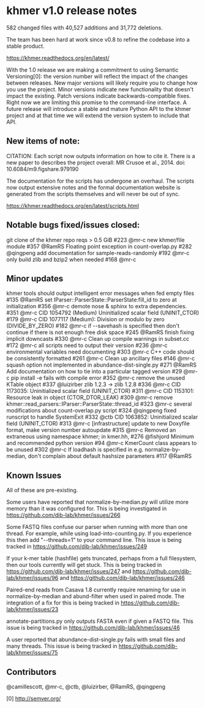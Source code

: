 <!--
   This file is part of khmer, https://github.com/dib-lab/khmer/, and is
   Copyright (C) 2014 Michigan State University
   It is licensed under the three-clause BSD license; see LICENSE.
   Contact: khmer-project@idyll.org
   
   Redistribution and use in source and binary forms, with or without
   modification, are permitted provided that the following conditions are
   met:
   
    * Redistributions of source code must retain the above copyright
      notice, this list of conditions and the following disclaimer.
   
    * Redistributions in binary form must reproduce the above
      copyright notice, this list of conditions and the following
      disclaimer in the documentation and/or other materials provided
      with the distribution.
   
    * Neither the name of the Michigan State University nor the names
      of its contributors may be used to endorse or promote products
      derived from this software without specific prior written
      permission.
   
   THIS SOFTWARE IS PROVIDED BY THE COPYRIGHT HOLDERS AND CONTRIBUTORS
   "AS IS" AND ANY EXPRESS OR IMPLIED WARRANTIES, INCLUDING, BUT NOT
   LIMITED TO, THE IMPLIED WARRANTIES OF MERCHANTABILITY AND FITNESS FOR
   A PARTICULAR PURPOSE ARE DISCLAIMED. IN NO EVENT SHALL THE COPYRIGHT
   HOLDER OR CONTRIBUTORS BE LIABLE FOR ANY DIRECT, INDIRECT, INCIDENTAL,
   SPECIAL, EXEMPLARY, OR CONSEQUENTIAL DAMAGES (INCLUDING, BUT NOT
   LIMITED TO, PROCUREMENT OF SUBSTITUTE GOODS OR SERVICES; LOSS OF USE,
   DATA, OR PROFITS; OR BUSINESS INTERRUPTION) HOWEVER CAUSED AND ON ANY
   THEORY OF LIABILITY, WHETHER IN CONTRACT, STRICT LIABILITY, OR TORT
   (INCLUDING NEGLIGENCE OR OTHERWISE) ARISING IN ANY WAY OUT OF THE USE
   OF THIS SOFTWARE, EVEN IF ADVISED OF THE POSSIBILITY OF SUCH DAMAGE.
-->

# khmer v1.0 release notes

582 changed files with 40,527 additions and 31,772 deletions.

The team has been hard at work since v0.8 to refine the codebase into a stable product.

https://khmer.readthedocs.org/en/latest/

With the 1.0 release we are making a commitment to using Semantic Versioning[0]: the version number will reflect the impact of the changes between releases. New major versions will likely require you to change how you use the project. Minor versions indicate new functionality that doesn't impact the existing. Patch versions indicate backwards-compatible fixes. Right now we are limiting this promise to the command-line interface. A future release will introduce a stable and mature Python API to the khmer project and at that time we will extend the version system to include that API.

## New items of note:

CITATION: Each script now outputs information on how to cite it. There is a new paper to describes the project overall: MR Crusoe et al., 2014. doi: 10.6084/m9.figshare.979190

The documentation for the scripts has undergone an overhaul. The scripts now output extensive notes and the formal documentation website is generated from the scripts themselves and will never be out of sync.

https://khmer.readthedocs.org/en/latest/scripts.html

## Notable bugs fixed/issues closed:

git clone of the khmer repo reqs > 0.5 GiB #223 @mr-c
new khmer/file module #357 @RamRS
Floating point exception in count-overlap.py #282 @qingpeng
add documentation for sample-reads-randomly #192 @mr-c
only build zlib and bzip2 when needed #168 @mr-c

## Minor updates

khmer tools should output intelligent error messages when fed empty files #135 @RamRS
set IParser::ParserState::ParserState:fill_id to zero at initialization #356 @mr-c
demote nose & sphinx to extra dependencies. #351 @mr-c
CID 1054792 (Medium) Uninitialized scalar field (UNINIT_CTOR) #179 @mr-c
CID 1077117 (Medium): Division or modulo by zero (DIVIDE_BY_ZERO) #182 @mr-c
if --savehash is specified then don't continue if there is not enough free disk space #245 @RamRS
finish fixing implicit downcasts #330 @mr-c
Clean up compile warnings in subset.cc #172 @mr-c
all scripts need to output their version #236 @mr-c
environmental variables need documenting #303 @mr-c
C++ code should be consistently formatted #261 @mr-c
Clean up ancillary files #146 @mr-c
squash option not implemented in abundance-dist-single.py #271 @RamRS
Add documentation on how to tie into a particular tagged version #29 @mr-c
pip install -e fails with compile error #352 @mr-c
remove the unused KTable object #337 @luizirber
zlib 1.2.3 -> zlib 1.2.8 #336 @mr-c
CID 1173035: Uninitialized scalar field (UNINIT_CTOR) #311 @mr-c
CID 1153101: Resource leak in object (CTOR_DTOR_LEAK) #309 @mr-c
remove khmer::read_parsers::IParser::ParserState::thread_id #323 @mr-c
several modifications about count-overlap.py script #324 @qingpeng
fixed runscript to handle SystemExit #332 @ctb
CID 1063852: Uninitialized scalar field (UNINIT_CTOR) #313 @mr-c
[infrastructure] update to new Doxyfile format, make version number autoupdate #315 @mr-c
Removed an extraneous using namespace khmer; in kmer.hh, #276 @fishjord
Minimum and recommended python version #94 @mr-c
KmerCount class appears to be unused #302 @mr-c
If loadhash is specified in e.g. normalize-by-median, don't complain about default hashsize parameters #117 @RamRS

## Known Issues

All of these are pre-existing.

Some users have reported that normalize-by-median.py will utilize more
memory than it was configured for. This is being investigated in
https://github.com/dib-lab/khmer/issues/266

Some FASTQ files confuse our parser when running with more than one thread.
For example, while using load-into-counting.py. If you experience this then
add "--threads=1" to your command line. This issue is being tracked in
https://github.com/dib-lab/khmer/issues/249

If your k-mer table (hashfile) gets truncated, perhaps from a full filesystem, then our
tools currently will get stuck. This is being tracked in https://github.com/dib-lab/khmer/issues/247 and https://github.com/dib-lab/khmer/issues/96 and https://github.com/dib-lab/khmer/issues/246

Paired-end reads from Casava 1.8 currently require renaming for use in
normalize-by-median and abund-filter when used in paired mode. The
integration of a fix for this is being tracked in https://github.com/dib-lab/khmer/issues/23

annotate-partitions.py only outputs FASTA even if given a FASTQ file. This
issue is being tracked in https://github.com/dib-lab/khmer/issues/46

A user reported that abundance-dist-single.py fails with small files and many
threads. This issue is being tracked in https://github.com/dib-lab/khmer/issues/75

## Contributors

@camillescott, @mr-c, @ctb, @luizirber, @RamRS, @qingpeng

[0] http://semver.org/

